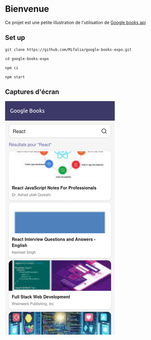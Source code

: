 # Bienvenue

Ce projet est une petite illustration de l'utilisation de [Google books api](https://www.googleapis.com/books/v1/volumes?q=react)

## Set up

```
git clone https://github.com/Mifalia/google-books-expo.git
```

```
cd google-books-expo
```

```
npm ci
```

```
npm start
```

## Captures d'écran

![Google Books expo app](./assets/screenshots/google-books-screenshoot.png)
